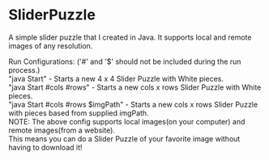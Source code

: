 # SliderPuzzle
A simple slider puzzle that I created in Java. It supports local and remote images of any resolution.

Run Configurations: ('#' and '$' should not be included during the run process.)<br>
"java Start" - Starts a new 4 x 4 Slider Puzzle with White pieces.<br>
"java Start #cols #rows" - Starts a new cols x rows Slider Puzzle with White pieces.<br>
"java Start #cols #rows $imgPath" - Starts a new cols x rows Slider Puzzle with pieces based from supplied imgPath.<br>
NOTE: The above config supports local images(on your computer) and remote images(from a website).<br>
      This means you can do a Slider Puzzle of your favorite image without having to download it!
